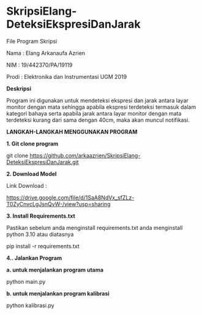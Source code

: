 # SkripsiElang-DeteksiEkspresiDanJarak
File Program Skripsi 

Nama : Elang Arkanaufa Azrien 

NIM : 19/442370/PA/19119

Prodi : Elektronika dan Instrumentasi UGM 2019


**Deskripsi**

Program ini digunakan untuk mendeteksi ekspresi dan jarak antara layar monitor dengan mata sehingga apabila ekspresi terdeteksi termasuk dalam kategori bahaya serta apabila jarak antara layar monitor dengan mata terdeteksi kurang dari sama dengan 40cm, maka akan muncul notifikasi.



**LANGKAH-LANGKAH MENGGUNAKAN PROGRAM**

**1. Git clone program**

git clone https://github.com/arkaazrien/SkripsiElang-DeteksiEkspresiDanJarak.git

**2. Download Model**

Link Download :

https://drive.google.com/file/d/1SaA8NdVx_sfZLz-T0ZyCnvcLgJsnQvW-/view?usp=sharing

**3. Install Requirements.txt**

Pastikan sebelum anda menginstall requirements.txt anda menginstall python 3.10 atau diatasnya


pip install -r requirements.txt


**4.. Jalankan Program**

**a. untuk menjalankan program utama**

python main.py

**b. untuk menjalankan program kalibrasi**

python kalibrasi.py

